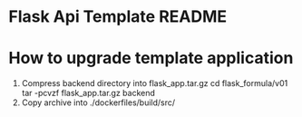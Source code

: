 # Flask Api Template README #


How to upgrade template application
===================================

1. Compress backend directory into flask_app.tar.gz
cd flask_formula/v01 
tar -pcvzf flask_app.tar.gz backend
2. Copy archive into ./dockerfiles/build/src/
